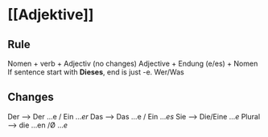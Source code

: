 # [[Adjektive]]
## Rule
Nomen + verb + Adjectiv (no changes)
Adjective + Endung (e/es) + Nomen
If sentence start with **Dieses**, end is just -e.
Wer/Was

## Changes
Der --> Der ...e / Ein ...*er*
Das --> Das ...e / Ein ...*es*
Sie --> Die/Eine ...*e*
Plural -->  die ...en /Ø ...*e*